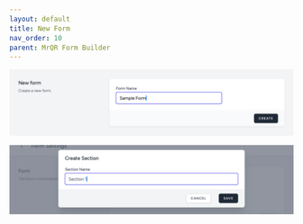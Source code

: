 ```yaml
---
layout: default
title: New Form
nav_order: 10
parent: MrQR Form Builder
---
```

![MrQR Form Builder](/assets/images/Forms/MrQR_Form_Create_New.png "Create Form")

![MrQR Form Builder](/assets/images/Forms/MrQR_Form_New_Section_Create.png "New Form Page")
